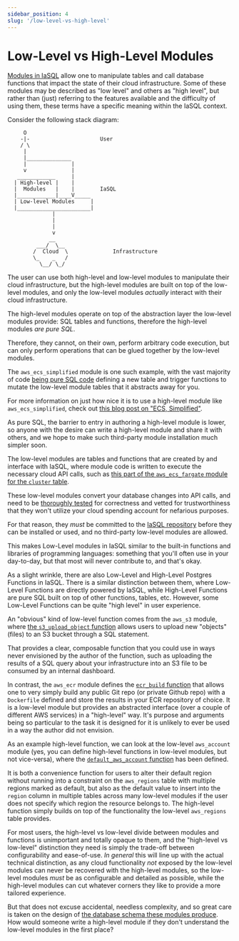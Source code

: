 ```yaml
---
sidebar_position: 4
slug: '/low-level-vs-high-level'
---
```


# Low-Level vs High-Level Modules

[Modules in IaSQL](../module) allow one to manipulate tables and call database functions that impact the state of their cloud infrastructure. Some of these modules may be described as "low level" and others as "high level", but rather than (just) referring to the features available and the difficulty of using them, these terms have a specific meaning within the IaSQL context.

Consider the following stack diagram:

```
     O
    -|-                      User
    / \
     |
     |______________
     |              |
     v              |
   ____________     |
  | High-level |    |
  |  Modules   |    |        IaSQL
  |____________|____V_____
  | Low-level Modules     |
  |_______________________|
              |
              |
              |
              v
             __
         ___/  \__
        /  Cloud  \              Infrastructure
        \_    _   /
          \__/ \_/
```

The user can use both high-level and low-level modules to manipulate their cloud infrastructure, but the high-level modules are built on top of the low-level modules, and only the low-level modules *actually* interact with their cloud infrastructure.

The high-level modules operate on top of the abstraction layer the low-level modules provide: SQL tables and functions, therefore the high-level modules *are pure SQL*.

Therefore, they cannot, on their own, perform arbitrary code execution, but can only perform operations that can be glued together by the low-level modules.

The `aws_ecs_simplified` module is one such example, with the vast majority of code [being pure SQL code](https://github.com/alantech/iasql/blob/v0.0.22/src/modules/0.0.22/aws_ecs_simplified/sql/after_install.sql) defining a new table and trigger functions to mutate the low-level module tables that it abstracts away for you.

For more information on just how nice it is to use a high-level module like `aws_ecs_simplified`, check out [this blog post on "ECS, Simplified"](https://iasql.com/blog/ecs-simplified).

As pure SQL, the barrier to entry in authoring a high-level module is lower, so anyone with the desire can write a high-level module and share it with others, and we hope to make such third-party module installation much simpler soon.

The low-level modules are tables and functions that are created by and interface with IaSQL, where module code is written to execute the necessary cloud API calls, such as [this part of the `aws_ecs_fargate` module for the `cluster` table](https://github.com/alantech/iasql/blob/v0.0.22/src/modules/0.0.22/aws_ecs_fargate/mappers/cluster.ts).

These low-level modules convert your database changes into API calls, and need to be [thoroughly tested](https://github.com/alantech/iasql/blob/v0.0.22/test/modules/aws-ecs-integration.ts) for correctness and vetted for trustworthiness that they won't utilize your cloud spending account for nefarious purposes.

For that reason, they *must* be committed to the [IaSQL repository](https://github.com/alantech/iasql) before they can be installed or used, and no third-party low-level modules are allowed.

This makes Low-Level modules in IaSQL similar to the built-in functions and libraries of programming languages: something that you'll often use in your day-to-day, but that most will never contribute to, and that's okay.

As a slight wrinkle, there are also Low-Level and High-Level Postgres Functions in IaSQL. There is a similar distinction between them, where Low-Level Functions are directly powered by IaSQL, while High-Level Functions are pure SQL built on top of other functions, tables, etc. However, some Low-Level Functions can be quite "high level" in user experience.

An "obvious" kind of low-level function comes from the `aws_s3` module, where [the `s3_upload_object` function](https://github.com/alantech/iasql/blob/v0.0.22/src/modules/0.0.22/aws_s3/rpcs/s3_upload_object.ts) allows users to upload new "objects" (files) to an S3 bucket through a SQL statement.

That provides a clear, composable function that you could use in ways never envisioned by the author of the function, such as uploading the results of a SQL query about your infrastructure into an S3 file to be consumed by an internal dashboard.

In contrast, the `aws_ecr` module defines the [`ecr_build` function](https://github.com/alantech/iasql/blob/v0.0.22/src/modules/0.0.22/aws_ecr/rpcs/build.ts) that allows one to very simply build any public Git repo (or private Github repo) with a `Dockerfile` defined and store the results in your ECR repository of choice. It is a low-level module but provides an abstracted interface (over a couple of different AWS services) in a "high-level" way. It's purpose and arguments being so particular to the task it is designed for it is unlikely to ever be used in a way the author did not envision.

As an example high-level function, we can look at the low-level `aws_account` module (yes, you can define high-level functions in low-level modules, but not vice-versa), where the [`default_aws_account` function](https://github.com/iasql/iasql/blob/v0.0.22/src/modules/0.0.22/aws_account/sql/after_install.sql#L1-L8) has been defined.

It is both a convenience function for users to alter their default region without running into a constraint on the `aws_regions` table with multiple regions marked as default, but also as the default value to insert into the `region` column in multiple tables across many low-level modules if the user does not specify which region the resource belongs to. The high-level function simply builds on top of the functionality the low-level `aws_regions` table provides.

For most users, the high-level vs low-level divide between modules and functions is unimportant and totally opaque to them, and the "high-level vs low-level" distinction they need is simply the trade-off between configurability and ease-of-use. *In general* this will line up with the actual technical distinction, as any cloud functionality *not* exposed by the low-level modules can never be recovered with the high-level modules, so the low-level modules *must* be as configurable and detailed as possible, while the high-level modules can cut whatever corners they like to provide a more tailored experience.

But that does not excuse accidental, needless complexity, and so great care is taken on the design of [the database schema these modules produce](https://iasql.com/schema/). How would someone write a high-level module if they don't understand the low-level modules in the first place?
